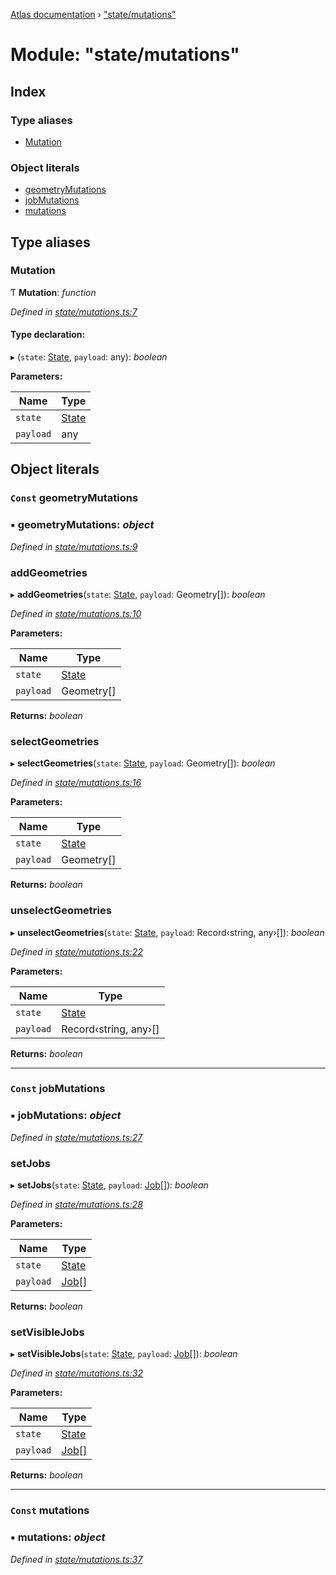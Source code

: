 [Atlas documentation](../globals.md) › ["state/mutations"](_state_mutations_.md)

# Module: "state/mutations"

## Index

### Type aliases

* [Mutation](_state_mutations_.md#mutation)

### Object literals

* [geometryMutations](_state_mutations_.md#const-geometrymutations)
* [jobMutations](_state_mutations_.md#const-jobmutations)
* [mutations](_state_mutations_.md#const-mutations)

## Type aliases

###  Mutation

Ƭ **Mutation**: *function*

*Defined in [state/mutations.ts:7](https://github.com/chronark/atlas/blob/4a60148/src/state/mutations.ts#L7)*

#### Type declaration:

▸ (`state`: [State](_state_store_.md#state), `payload`: any): *boolean*

**Parameters:**

Name | Type |
------ | ------ |
`state` | [State](_state_store_.md#state) |
`payload` | any |

## Object literals

### `Const` geometryMutations

### ▪ **geometryMutations**: *object*

*Defined in [state/mutations.ts:9](https://github.com/chronark/atlas/blob/4a60148/src/state/mutations.ts#L9)*

###  addGeometries

▸ **addGeometries**(`state`: [State](_state_store_.md#state), `payload`: Geometry[]): *boolean*

*Defined in [state/mutations.ts:10](https://github.com/chronark/atlas/blob/4a60148/src/state/mutations.ts#L10)*

**Parameters:**

Name | Type |
------ | ------ |
`state` | [State](_state_store_.md#state) |
`payload` | Geometry[] |

**Returns:** *boolean*

###  selectGeometries

▸ **selectGeometries**(`state`: [State](_state_store_.md#state), `payload`: Geometry[]): *boolean*

*Defined in [state/mutations.ts:16](https://github.com/chronark/atlas/blob/4a60148/src/state/mutations.ts#L16)*

**Parameters:**

Name | Type |
------ | ------ |
`state` | [State](_state_store_.md#state) |
`payload` | Geometry[] |

**Returns:** *boolean*

###  unselectGeometries

▸ **unselectGeometries**(`state`: [State](_state_store_.md#state), `payload`: Record‹string, any›[]): *boolean*

*Defined in [state/mutations.ts:22](https://github.com/chronark/atlas/blob/4a60148/src/state/mutations.ts#L22)*

**Parameters:**

Name | Type |
------ | ------ |
`state` | [State](_state_store_.md#state) |
`payload` | Record‹string, any›[] |

**Returns:** *boolean*

___

### `Const` jobMutations

### ▪ **jobMutations**: *object*

*Defined in [state/mutations.ts:27](https://github.com/chronark/atlas/blob/4a60148/src/state/mutations.ts#L27)*

###  setJobs

▸ **setJobs**(`state`: [State](_state_store_.md#state), `payload`: [Job](../interfaces/_types_customtypes_.job.md)[]): *boolean*

*Defined in [state/mutations.ts:28](https://github.com/chronark/atlas/blob/4a60148/src/state/mutations.ts#L28)*

**Parameters:**

Name | Type |
------ | ------ |
`state` | [State](_state_store_.md#state) |
`payload` | [Job](../interfaces/_types_customtypes_.job.md)[] |

**Returns:** *boolean*

###  setVisibleJobs

▸ **setVisibleJobs**(`state`: [State](_state_store_.md#state), `payload`: [Job](../interfaces/_types_customtypes_.job.md)[]): *boolean*

*Defined in [state/mutations.ts:32](https://github.com/chronark/atlas/blob/4a60148/src/state/mutations.ts#L32)*

**Parameters:**

Name | Type |
------ | ------ |
`state` | [State](_state_store_.md#state) |
`payload` | [Job](../interfaces/_types_customtypes_.job.md)[] |

**Returns:** *boolean*

___

### `Const` mutations

### ▪ **mutations**: *object*

*Defined in [state/mutations.ts:37](https://github.com/chronark/atlas/blob/4a60148/src/state/mutations.ts#L37)*
